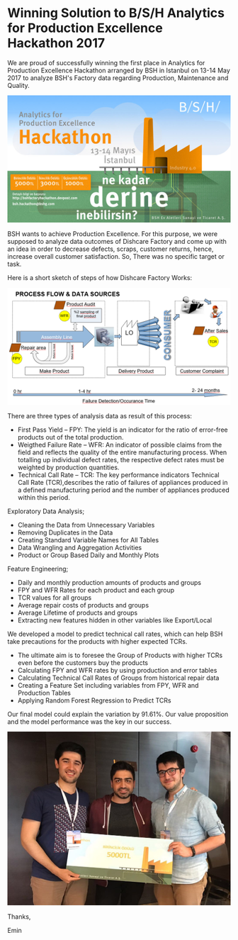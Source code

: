 # Winning Solution to B/S/H Analytics for Production Excellence Hackathon 2017

We are proud of successfully winning the first place in Analytics for Production Excellence Hackathon arranged by BSH in Istanbul on 13-14 May 2017 to analyze BSH's Factory data regarding Production, Maintenance and Quality.

![Banner](banner.jpg)

BSH wants to achieve Production Excellence. For this purpose, we were supposed to analyze data outcomes of Dishcare Factory and come up with an idea in order to decrease defects, scraps, customer returns, hence, increase overall customer satisfaction. So, There was no specific target or task. 

Here is a short sketch of steps of how Dishcare Factory Works:

![Process Flow](process_flow.png)

There are three types of analysis data as result of this process:
* First Pass Yield – FPY: The yield is an indicator for the ratio of error-free products out of the total production.
* Weigthed Failure Rate – WFR: An indicator of possible claims from the field and reflects the quality of the entire manufacturing process. When totalling up individual defect rates, the respective defect rates must be weighted by production quantities.
* Technical Call Rate – TCR:  The key performance indicators Technical Call Rate (TCR),describes the ratio of failures of appliances produced in a defined manufacturing period and the number of appliances produced within this period.

Exploratory Data Analysis;
* Cleaning the Data from Unnecessary Variables
* Removing Duplicates in the Data
* Creating Standard Variable Names for All Tables
* Data Wrangling and Aggregation Activities
* Product or Group Based Daily and Monthly Plots

Feature Engineering;
* Daily and monthly production amounts of products and groups
* FPY and WFR Rates for each product and each group 
* TCR values for all groups
* Average repair costs of products and groups
* Average Lifetime of products and groups
* Extracting new features hidden in other variables like Export/Local

We developed a model to predict technical call rates, which can help BSH take precautions for the products with higher expected TCRs. 
* The ultimate aim is to foresee the Group of Products with higher TCRs even before the customers buy the products
* Calculating FPY and WFR rates by using production and error tables
* Calculating Technical Call Rates of Groups from historical repair data
* Creating a Feature Set including variables from FPY, WFR and Production Tables
* Applying Random Forest Regression to Predict TCRs

Our final model could explain the variation by 91.61%. Our value proposition and the model performance was the key in our success.

![Winner Team!](winners.JPG)

Thanks,

Emin
